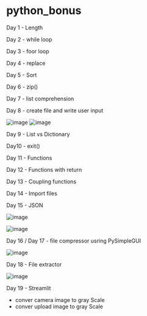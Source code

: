 # python_bonus
Day 1 - Length

Day 2 - while loop

Day 3 - foor loop 

Day 4 - replace

Day 5 - Sort

Day 6 - zip()

Day 7 - list comprehension

Day 8 - create file and write user input 

![image](https://github.com/hashinil/python_bonus/assets/33922245/5ee64862-de34-4bb1-b9c5-90e31d4630e1)
![image](https://github.com/hashinil/python_bonus/assets/33922245/ad37b593-78f9-4047-8693-1f2c4e1852ef)

Day 9 - List vs Dictionary

Day10 - exit()

Day 11 - Functions

Day 12 - Functions with return

Day 13 - Coupling functions

Day 14 - Import files

Day 15 - JSON

![image](https://github.com/hashinil/python_bonus/assets/33922245/2cdcd8e9-2f0c-4adc-a39f-87208cced71a)

![image](https://github.com/hashinil/python_bonus/assets/33922245/6bab915b-3b1f-40e1-9438-a1de560d9a4e)


Day 16 / Day 17 -  file compressor usring PySimpleGUI

![image](https://github.com/hashinil/python_bonus/assets/33922245/433693ad-4492-44c4-a7f7-acaa4f362825)

Day 18 - File extractor

![image](https://github.com/hashinil/python_bonus/assets/33922245/f263bdd9-cd7b-424b-8e4f-1623c2caedb8)

Day 19 - Streamlit 

- conver camera image to gray Scale
- conver upload image to gray Scale


